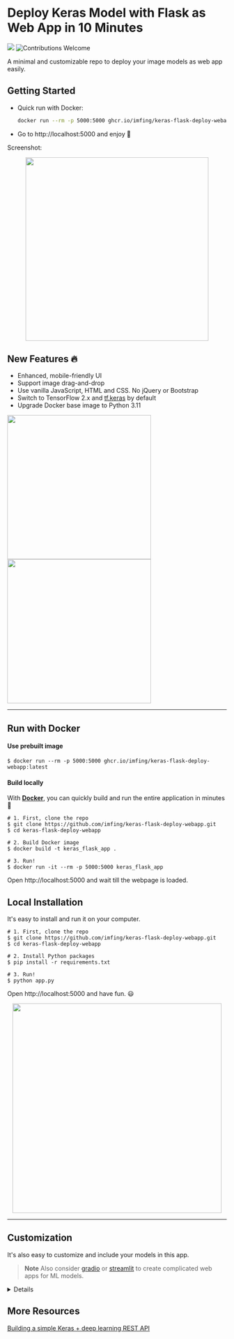 # Deploy Keras Model with Flask as Web App in 10 Minutes

[![](https://img.shields.io/badge/python-3.9%2B-green.svg)]()
![Contributions Welcome](https://img.shields.io/badge/contributions-welcome-brightgreen.svg?style=flat)

A minimal and customizable repo to deploy your image models as web app easily.

## Getting Started

- Quick run with Docker:
  ```bash
  docker run --rm -p 5000:5000 ghcr.io/imfing/keras-flask-deploy-webapp:latest
  ```
- Go to http://localhost:5000 and enjoy :tada:

Screenshot:

<p align="center">
  <img src="./docs/screenshot.avif" height="420px" alt="">
</p>

## New Features :fire:

- Enhanced, mobile-friendly UI
- Support image drag-and-drop
- Use vanilla JavaScript, HTML and CSS. No jQuery or Bootstrap
- Switch to TensorFlow 2.x and [tf.keras](https://www.tensorflow.org/guide/keras) by default
- Upgrade Docker base image to Python 3.11

<p float="left">
  <img src="https://user-images.githubusercontent.com/5097752/71065048-61c1c800-213e-11ea-92f1-274cbe4734ba.png" height="330px" alt="">
  <img src="https://user-images.githubusercontent.com/5097752/71062921-aeef6b00-2139-11ea-8b23-6b9eb1e326ca.png" height="330px" alt="">
</p>

------------------

## Run with Docker

#### Use prebuilt image

```
$ docker run --rm -p 5000:5000 ghcr.io/imfing/keras-flask-deploy-webapp:latest
```

#### Build locally

With **[Docker](https://www.docker.com)**, you can quickly build and run the entire application in minutes :whale:

```shell
# 1. First, clone the repo
$ git clone https://github.com/imfing/keras-flask-deploy-webapp.git
$ cd keras-flask-deploy-webapp

# 2. Build Docker image
$ docker build -t keras_flask_app .

# 3. Run!
$ docker run -it --rm -p 5000:5000 keras_flask_app
```

Open http://localhost:5000 and wait till the webpage is loaded.

## Local Installation

It's easy to install and run it on your computer.

```shell
# 1. First, clone the repo
$ git clone https://github.com/imfing/keras-flask-deploy-webapp.git
$ cd keras-flask-deploy-webapp

# 2. Install Python packages
$ pip install -r requirements.txt

# 3. Run!
$ python app.py
```

Open http://localhost:5000 and have fun. :smiley:

<p align="center">
  <img src="https://user-images.githubusercontent.com/5097752/71064959-3c34be80-213e-11ea-8e13-91800ca2d345.gif" height="480px" alt="">
</p>

------------------

## Customization

It's also easy to customize and include your models in this app.

> **Note**
> Also consider [gradio](https://github.com/gradio-app/gradio) or [streamlit](https://github.com/streamlit/streamlit) to create complicated web apps for ML models.

<details>
 <summary>Details</summary>

### Use your own model

Place your trained `.h5` file saved by `model.save()` under models directory.

Check the [commented code](https://github.com/mtobeiyf/keras-flask-deploy-webapp/blob/master/app.py#L37) in app.py.

### Use other pre-trained model

See [Keras applications](https://keras.io/applications/) for more available models such as DenseNet, MobilNet, NASNet, etc.

Check [this section](https://github.com/mtobeiyf/keras-flask-deploy-webapp/blob/master/app.py#L26) in app.py.

### UI Modification

Modify files in `templates` and `static` directory.

`index.html` for the UI and `main.js` for all the behaviors.

</details>

## More Resources

[Building a simple Keras + deep learning REST API](https://blog.keras.io/building-a-simple-keras-deep-learning-rest-api.html)
